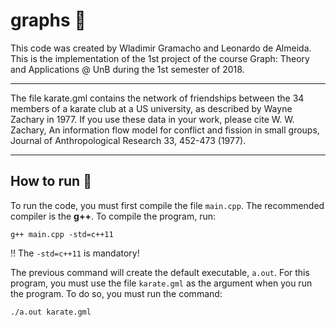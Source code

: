 # graphs :balloon:
This code was created by Wladimir Gramacho and Leonardo de Almeida. This is the implementation of the 1st project of the course Graph: Theory and Applications @ UnB during the 1st semester of 2018.

----
The file karate.gml contains the network of friendships between the 34
members of a karate club at a US university, as described by Wayne Zachary
in 1977.  If you use these data in your work, please cite W. W. Zachary, An
information flow model for conflict and fission in small groups, Journal of
Anthropological Research 33, 452-473 (1977).

-----

## How to run :runner:
To run the code, you must first compile the file `main.cpp`. The recommended compiler is the **g++**. To compile the program, run:

```
g++ main.cpp -std=c++11
```

:bangbang: The `-std=c++11` is mandatory!

The previous command will create the default executable, `a.out`. For this program, you must use the file `karate.gml` as the argument when you run the program. To do so, you must run the command:

```
./a.out karate.gml
```
